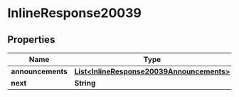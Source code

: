 

# InlineResponse20039


## Properties

Name | Type | Description | Notes
------------ | ------------- | ------------- | -------------
**announcements** | [**List&lt;InlineResponse20039Announcements&gt;**](InlineResponse20039Announcements.md) |  |  [optional]
**next** | **String** |  |  [optional]



